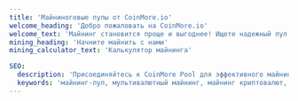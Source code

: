 ```yaml
---
title: 'Майниноговые пулы от CoinMore.io'
welcome_heading: 'Добро пожаловать на CoinMore.io'
welcome_text: 'Майнинг становится проще и выгоднее! Ищете надежный пул с низкими комиссиями? Хотите стабильности и прозрачной статистики? Вы нашли это! CoinMore.io предлагает все для эффективного майнинга, дружное сообщество и техподдержку, готовую помочь. Зарабатывайте больше с меньшими расходами.'
mining_heading: 'Начните майнить с нами'
mining_calculator_text: 'Калькулятор майнинга'

SEO:
  description: 'Присоединяйтесь к CoinMore Pool для эффективного майнинга криптовалют. Наш продвинутый и надежный майнинг-пул обеспечивает высокую прибыльность, стабильность и безопасность.'
  keywords: 'майнинг-пул, мультивалютный майнинг, майнинг криптовалют, блокчейн, CoinMore Pool, майнинг Alephium, майнинг Raptoreum, крипто майнинг, майнинг цифровой валюты, децентрализованный майнинг, альткоин майнинг, безопасный майнинг, прибыльный майнинг'
---
```

